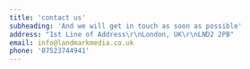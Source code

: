 ```yaml
---
title: 'contact us'
subheading: 'And we will get in touch as soon as possible'
address: "1st Line of Address\r\nLondon, UK\r\nLND2 2PB"
email: info@landmarkmedia.co.uk
phone: '07523744941'
---
```


